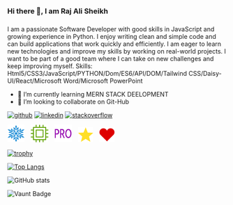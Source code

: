 ### Hi there 👋, I am Raj Ali Sheikh
###
I am a passionate Software Developer with good skills in JavaScript and growing experience in Python. I enjoy writing clean and simple code and can build applications that work quickly and efficiently. I am eager to learn new technologies and improve my skills by working on real-world projects. I want to be part of a good team where I can take on new challenges and keep improving myself.
Skills: Html5/CSS3/JavaScript/PYTHON/Dom/ES6/API/DOM/Tailwind CSS/Daisy-UI/React/Microsoft Word/Microsoft PowerPoint


- 🌱 I’m currently learning MERN STACK DEELOPMENT 
- 👯 I’m looking to collaborate on  Git-Hub 


[<img src='https://cdn.jsdelivr.net/npm/simple-icons@3.0.1/icons/github.svg' alt='github' height='40'>](https://github.com/rajalishikh)  [<img src='https://cdn.jsdelivr.net/npm/simple-icons@3.0.1/icons/linkedin.svg' alt='linkedin' height='40'>](https://www.linkedin.com/in/www.linkedin.com/in/md-raj-ali-sheikh-13844024a/)  [<img src='https://cdn.jsdelivr.net/npm/simple-icons@3.0.1/icons/stackoverflow.svg' alt='stackoverflow' height='40'>](https://stackoverflow.com/users/https://stackoverflow.com/users/27942566/nahid-uj-jaman-raj)  

<a href='https://archiveprogram.github.com/'><img src='https://raw.githubusercontent.com/acervenky/animated-github-badges/master/assets/acbadge.gif' width='40' height='40'></a> <a href='https://docs.github.com/en/developers'><img src='https://raw.githubusercontent.com/acervenky/animated-github-badges/master/assets/devbadge.gif' width='40' height='40'></a> <a href='https://github.com/pricing'><img src='https://raw.githubusercontent.com/acervenky/animated-github-badges/master/assets/pro.gif' width='40' height='40'></a> <a href='https://stars.github.com/'><img src='https://raw.githubusercontent.com/acervenky/animated-github-badges/master/assets/starbadge.gif' width='35' height='35'></a> <a href='https://docs.github.com/en/github/supporting-the-open-source-community-with-github-sponsors'><img src='https://raw.githubusercontent.com/acervenky/animated-github-badges/master/assets/sponsorbadge.gif' width='35' height='35'></a> 

[![trophy](https://github-profile-trophy.vercel.app/?username=rajalishikh)](https://github.com/ryo-ma/github-profile-trophy)

[![Top Langs](https://github-readme-stats.vercel.app/api/top-langs/?username=rajalishikh)](https://github.com/anuraghazra/github-readme-stats)

![GitHub stats](https://github-readme-stats.vercel.app/api?username=rajalishikh&show_icons=true&count_private=true)  

![Vaunt Badge](https://api.vaunt.dev/v1/github/entities/rajalishikh/contributions?format=svg&private=true)  

